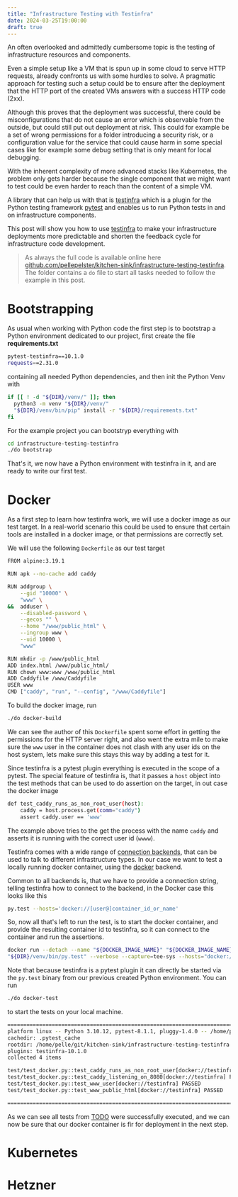 ```yaml
---
title: "Infrastructure Testing with Testinfra"
date: 2024-03-25T19:00:00
draft: true
---
```


An often overlooked and admittedly cumbersome topic is the testing of infrastructure resources and components. 

Even a simple setup like a VM that is spun up in some cloud to serve HTTP requests, already confronts us with some hurdles to solve.
A pragmatic approach for testing such a setup could be to ensure after the deployment that the HTTP port of the created VMs answers with a success HTTP code (2xx).

Although this proves that the deployment was successful, there could be misconfigurations that do not cause an error which is  observable from the outside, but could still put out deployment at risk.
This could for example be a set of wrong permissions for a folder introducing a security risk, or a configuration value for the service that could cause harm in some special cases like for example some debug setting that is only meant for local debugging. 

With the inherent complexity of more advanced stacks like Kubernetes, the problem only gets harder because the single component that we might want to test could be even harder to reach than the content of a simple VM.

A library that can help us with that is [testinfra](https://testinfra.readthedocs.io/en/latest/) which is a plugin for the Python testing framework [pytest](https://pytest.org/) and enables us to run Python tests in and on infrastructure components.

This post will show you how to use [testinfra](https://testinfra.readthedocs.io/en/latest/) to make your infrastructure deployments more predictable and shorten the feedback cycle for infrastructure code development. 

> As always the full code is available online here [github.com/pellepelster/kitchen-sink/infrastructure-testing-testinfra](https://github.com/pellepelster/kitchen-sink/tree/master/infrastructure-testing-testinfra). The folder contains a `do` file to start all tasks needed to follow the example in this post.

# Bootstrapping

As usual when working with Python code the first step is to bootstrap a Python environment dedicated to our project,
first create the file **requirements.txt**

<!-- insertFile[requirements.txt] -->
```Bash
pytest-testinfra==10.1.0
requests==2.31.0
```
<!-- /insertFile -->

containing all needed Python dependencies, and then init the Python Venv with 

<!-- insertSnippet[bootstrap-venv] -->
```Bash
if [[ ! -d "${DIR}/venv/" ]]; then
  python3 -m venv "${DIR}/venv/"
  "${DIR}/venv/bin/pip" install -r "${DIR}/requirements.txt"
fi
```
<!-- /insertSnippet -->

For the example project you can bootstryp everything with

```Bash
cd infrastructure-testing-testinfra
./do bootstrap
```

That's it, we now have a Python environment with testinfra in it, and are ready to write our first test. 

# Docker

As a first step to learn how testinfra work, we will use a docker image as our test target. In a real-world scenario this could be used to ensure that certain tools are installed in a docker image, or that permissions are correctly set.

We will use the following `Dockerfile` as our test target

<!-- insertFile[Dockerfile] -->
```Bash
FROM alpine:3.19.1

RUN apk --no-cache add caddy

RUN addgroup \
    --gid "10000" \
    "www" \
&&  adduser \
    --disabled-password \
    --gecos "" \
    --home "/www/public_html" \
    --ingroup www \
    --uid 10000 \
    "www"

RUN mkdir -p /www/public_html
ADD index.html /www/public_html/
RUN chown www:www /www/public_html
ADD Caddyfile /www/Caddyfile
USER www
CMD ["caddy", "run", "--config", "/www/Caddyfile"]

```
<!-- /insertFile -->

To build the docker image, run

```Bash
./do docker-build
```

We can see the author of this `Dockerfile` spent some effort in getting the permissions for the HTTP server right, and also went the extra mile to make sure the `www` user in the container does not clash with any user ids on the host system, lets make sure this stays this way by adding a test for it.

Since testinfra is a pytest plugin everything is executed in the scope of a pytest. The special feature of testinfra is, that it passes a `host` object into the test methods that can be used to do assertion on the target, in out case the docker image

<!-- insertSnippet[test_caddy_runs_as_non_root_user] -->
```Bash
def test_caddy_runs_as_non_root_user(host):
    caddy = host.process.get(comm="caddy")
    assert caddy.user == 'www'
```
<!-- /insertSnippet -->

The example above tries to the get the process with the name `caddy` and asserts it is running with the correct user id (`wwww`).

Testinfra comes with a wide range of [connection backends](https://testinfra.readthedocs.io/en/latest/backends.html), that can be used to talk to different infrastructure types. In our case we want to test a locally running docker container, using the [docker](https://testinfra.readthedocs.io/en/latest/backends.html#docker) backend.

Common to all backends is, that we have to provide a connection string, telling testinfra how to connect to the backend, in the Docker case this looks like this

````Bash
py.test --hosts='docker://[user@]container_id_or_name'
````

So, now all that's left to run the test, is to start the docker container, and provide the resulting container id to testinfra, so it can connect to the container and run the assertions.

<!-- insertSnippet[task_docker_test] -->
```Bash
docker run --detach --name "${DOCKER_IMAGE_NAME}" "${DOCKER_IMAGE_NAME}:${DOCKER_IMAGE_TAG}"
"${DIR}/venv/bin/py.test" --verbose --capture=tee-sys --hosts="docker://${DOCKER_IMAGE_NAME}" "${DIR}/test/test_docker.py"
```
<!-- /insertSnippet -->

Note that because testinfra is a pytest plugin it can directly be started via the `py.test` binary from our previous created Python environment. You can run

```Bash
./do docker-test
```

to start the tests on your local machine.

```Bash
============================================================================= test session starts =============================================================================
platform linux -- Python 3.10.12, pytest-8.1.1, pluggy-1.4.0 -- /home/pelle/git/kitchen-sink/infrastructure-testing-testinfra/venv/bin/python3
cachedir: .pytest_cache
rootdir: /home/pelle/git/kitchen-sink/infrastructure-testing-testinfra
plugins: testinfra-10.1.0
collected 4 items                                                                                                                                                             

test/test_docker.py::test_caddy_runs_as_non_root_user[docker://testinfra] PASSED                                                                                        [ 25%]
test/test_docker.py::test_caddy_listening_on_8080[docker://testinfra] PASSED                                                                                            [ 50%]
test/test_docker.py::test_www_user[docker://testinfra] PASSED                                                                                                           [ 75%]
test/test_docker.py::test_www_public_html[docker://testinfra] PASSED                                                                                                    [100%]

============================================================================== 4 passed in 1.42s ==============================================================================
```

As we can see all tests from [TODO](TODO) were successfully executed, and we can now be sure that our docker container is fir for deployment in the next step.

# Kubernetes

# Hetzner
